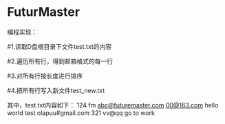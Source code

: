 # FuturMaster
编程实现：

#1.读取D盘根目录下文件test.txt的内容

#2.遍历所有行，得到邮箱格式的每一行

#3.对所有行按长度进行排序

#4.把所有行写入新文件test_new.txt

其中，test.txt内容如下：
124
fm
abc@futuremaster.com
00@163.com
hello world
test
olapuu#gmail.com
321
vv@qq
go to work
